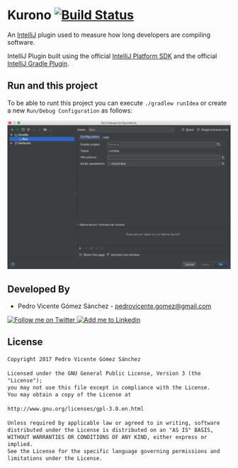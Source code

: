 Kurono [![Build Status](https://travis-ci.org/pedrovgs/Kurono.svg?branch=master)](https://travis-ci.org/pedrovgs/Kurono)
======

An [IntelliJ](https://www.jetbrains.com/idea/) plugin used to measure how long developers are compiling software.

IntelliJ Plugin built using the official [IntelliJ Platform SDK](http://www.jetbrains.org/intellij/sdk/docs/index.html) and the official [IntelliJ Gradle Plugin](https://github.com/JetBrains/gradle-intellij-plugin).

## Run and this project

To be able to runt this project you can execute ``./gradlew runIdea`` or create a new ``Run/Debug Configuration`` as follows:

![runConfig.png](./art/runConfig.png)

Developed By
------------

* Pedro Vicente Gómez Sánchez - <pedrovicente.gomez@gmail.com>

<a href="https://twitter.com/pedro_g_s">
  <img alt="Follow me on Twitter" src="https://image.freepik.com/iconos-gratis/twitter-logo_318-40209.jpg" height="60" width="60"/>
</a>
<a href="https://es.linkedin.com/in/pedrovgs">
  <img alt="Add me to Linkedin" src="https://image.freepik.com/iconos-gratis/boton-del-logotipo-linkedin_318-84979.png" height="60" width="60"/>
</a>

License
-------

    Copyright 2017 Pedro Vicente Gómez Sánchez

    Licensed under the GNU General Public License, Version 3 (the "License");
    you may not use this file except in compliance with the License.
    You may obtain a copy of the License at

    http://www.gnu.org/licenses/gpl-3.0.en.html

    Unless required by applicable law or agreed to in writing, software
    distributed under the License is distributed on an "AS IS" BASIS,
    WITHOUT WARRANTIES OR CONDITIONS OF ANY KIND, either express or implied.
    See the License for the specific language governing permissions and
    limitations under the License.
